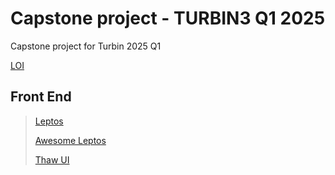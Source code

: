 # Capstone project - TURBIN3 Q1 2025

Capstone project for Turbin 2025 Q1

[LOI](https://docs.google.com/document/d/1RnwgPXAF4HwqqXloj5LX-fdnMdOWr92yRmsojCze8H4/edit?tab=t.0)

## Front End

> [Leptos](https://book.leptos.dev/)
>
> [Awesome Leptos](https://github.com/leptos-rs/awesome-leptos)
>
> [Thaw UI](https://github.com/thaw-ui/thaw)

